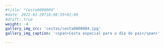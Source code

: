 ```yaml
---
#title: "Cesta0000004"
#date: 2022-03-29T18:08:59+02:00
#draft: true
weight: -4
gallery_img_src: 'cestas/cesta0000004.jpg'
gallery_img_caption: '<span>Cesta especial para o día do pai</span>'

---
```


